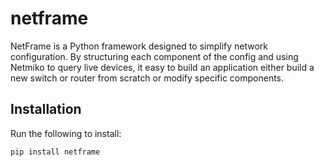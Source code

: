 # netframe
 NetFrame is a Python framework designed to simplify network configuration. By structuring each component of the config and using Netmiko to query live devices, it easy to build an application either build a new switch or router from scratch or modify specific components.


## Installation
Run the following to install:

```python
pip install netframe
```